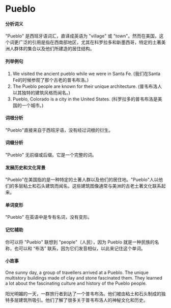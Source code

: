 # Pueblo

#### 分析词义

  

"Pueblo" 是西班牙语词汇，直译成英语为 "village" 或 "town"。然而在美国，这个词更广泛的引用是指在西南部地区，尤其在科罗拉多和新墨西哥，特定的土著美洲人群体的集合以及他们所建造的居住结构。

  

#### 列举例句

  

1.  We visited the ancient pueblo while we were in Santa Fe. (我们在Santa Fe的时候参观了那个古老的普韦布洛。)
2.  The Pueblo people are known for their unique architecture. (普韦布洛人以其独特的建筑风格而闻名。)
3.  Pueblo, Colorado is a city in the United States. (科罗拉多的普韦布洛是美国的一个城市。)

  

#### 词根分析

  

"Pueblo"直接来自于西班牙语，没有经过词根的衍生。

  

#### 词缀分析

  

"Pueblo" 无前缀或后缀。它是一个完整的词。

  

#### 发展历史和文化背景

  

"Pueblo"在美国指的是一种特定的土著人群以及他们的居住地。"Pueblo"人以他们的多层粘土和石头建筑而闻名，这些建筑图像通常与美洲的古老土著文化联系起来。

  

#### 单词变形

  

"Pueblo" 在英语中是专有名词，没有变形。

  

#### 记忆辅助

  

你可以将 "Pueblo" 联想到 "people"（人民），因为 Pueblo 就是一种民族的名称，也可以和 “布洛” 联系，因为它们发音相似，以此来记住这个单词。

  

#### 小故事

  

One sunny day, a group of travellers arrived at a Pueblo. The unique multistory buildings made of clay and stone fascinated them. They learned a lot about the fascinating culture and history of the Pueblo people.

  

阳光明媚的一天，一群旅行者到达了一个普韦布洛。他们被由粘土和石头制成的独特多层建筑所吸引。他们了解了很多关于普韦布洛人的神秘文化和历史。
